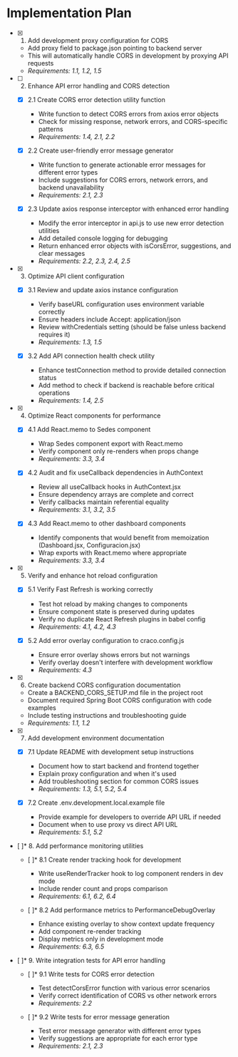 # Implementation Plan

- [x] 1. Add development proxy configuration for CORS
  - Add proxy field to package.json pointing to backend server
  - This will automatically handle CORS in development by proxying API requests
  - _Requirements: 1.1, 1.2, 1.5_

- [ ] 2. Enhance API error handling and CORS detection
  - [x] 2.1 Create CORS error detection utility function
    - Write function to detect CORS errors from axios error objects
    - Check for missing response, network errors, and CORS-specific patterns
    - _Requirements: 1.4, 2.1, 2.2_
  
  - [x] 2.2 Create user-friendly error message generator
    - Write function to generate actionable error messages for different error types
    - Include suggestions for CORS errors, network errors, and backend unavailability
    - _Requirements: 2.1, 2.3_
  
  - [x] 2.3 Update axios response interceptor with enhanced error handling
    - Modify the error interceptor in api.js to use new error detection utilities
    - Add detailed console logging for debugging
    - Return enhanced error objects with isCorsError, suggestions, and clear messages
    - _Requirements: 2.2, 2.3, 2.4, 2.5_

- [x] 3. Optimize API client configuration
  - [x] 3.1 Review and update axios instance configuration
    - Verify baseURL configuration uses environment variable correctly
    - Ensure headers include Accept: application/json
    - Review withCredentials setting (should be false unless backend requires it)
    - _Requirements: 1.3, 1.5_
  
  - [x] 3.2 Add API connection health check utility
    - Enhance testConnection method to provide detailed connection status
    - Add method to check if backend is reachable before critical operations
    - _Requirements: 1.4, 2.5_

- [x] 4. Optimize React components for performance
  - [x] 4.1 Add React.memo to Sedes component
    - Wrap Sedes component export with React.memo
    - Verify component only re-renders when props change
    - _Requirements: 3.3, 3.4_
  
  - [x] 4.2 Audit and fix useCallback dependencies in AuthContext
    - Review all useCallback hooks in AuthContext.jsx
    - Ensure dependency arrays are complete and correct
    - Verify callbacks maintain referential equality
    - _Requirements: 3.1, 3.2, 3.5_
  
  - [x] 4.3 Add React.memo to other dashboard components
    - Identify components that would benefit from memoization (Dashboard.jsx, Configuracion.jsx)
    - Wrap exports with React.memo where appropriate
    - _Requirements: 3.3, 3.4_

- [x] 5. Verify and enhance hot reload configuration
  - [x] 5.1 Verify Fast Refresh is working correctly
    - Test hot reload by making changes to components
    - Ensure component state is preserved during updates
    - Verify no duplicate React Refresh plugins in babel config
    - _Requirements: 4.1, 4.2, 4.3_
  
  - [x] 5.2 Add error overlay configuration to craco.config.js
    - Ensure error overlay shows errors but not warnings
    - Verify overlay doesn't interfere with development workflow
    - _Requirements: 4.3_

- [x] 6. Create backend CORS configuration documentation
  - Create a BACKEND_CORS_SETUP.md file in the project root
  - Document required Spring Boot CORS configuration with code examples
  - Include testing instructions and troubleshooting guide
  - _Requirements: 1.1, 1.2_

- [x] 7. Add development environment documentation
  - [x] 7.1 Update README with development setup instructions
    - Document how to start backend and frontend together
    - Explain proxy configuration and when it's used
    - Add troubleshooting section for common CORS issues
    - _Requirements: 1.3, 5.1, 5.2, 5.4_
  
  - [x] 7.2 Create .env.development.local.example file
    - Provide example for developers to override API URL if needed
    - Document when to use proxy vs direct API URL
    - _Requirements: 5.1, 5.2_

- [ ]* 8. Add performance monitoring utilities
  - [ ]* 8.1 Create render tracking hook for development
    - Write useRenderTracker hook to log component renders in dev mode
    - Include render count and props comparison
    - _Requirements: 6.1, 6.2, 6.4_
  
  - [ ]* 8.2 Add performance metrics to PerformanceDebugOverlay
    - Enhance existing overlay to show context update frequency
    - Add component re-render tracking
    - Display metrics only in development mode
    - _Requirements: 6.3, 6.5_

- [ ]* 9. Write integration tests for API error handling
  - [ ]* 9.1 Write tests for CORS error detection
    - Test detectCorsError function with various error scenarios
    - Verify correct identification of CORS vs other network errors
    - _Requirements: 2.2_
  
  - [ ]* 9.2 Write tests for error message generation
    - Test error message generator with different error types
    - Verify suggestions are appropriate for each error type
    - _Requirements: 2.1, 2.3_
